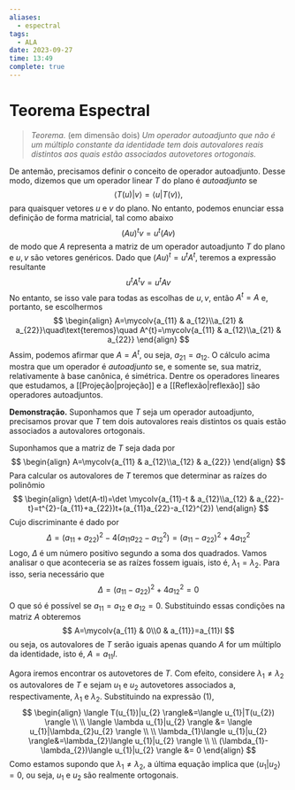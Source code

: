 ```yaml
---
aliases:
  - espectral
tags:
  - ALA
date: 2023-09-27
time: 13:49
complete: true
---
```

$\newcommand\mycolv[1]{\begin{bmatrix}#1\end{bmatrix}}$
# Teorema Espectral

> $\textit{Teorema.}$ (em dimensão dois) *Um operador autoadjunto que não é um múltiplo constante da identidade tem dois autovalores reais distintos aos quais estão associados autovetores ortogonais.*

De antemão, precisamos definir o conceito de operador autoadjunto. Desse modo, dizemos que um operador linear $T$ do plano é $\textit{autoadjunto}$ se
$$
\langle T(u)|v \rangle=\langle u|T(v) \rangle,\tag{1}
$$
para quaisquer vetores $u$ e $v$ do plano. No entanto, podemos enunciar essa definição de forma matricial, tal como abaixo
$$
(Au)^{t}v=u^{t}(Av)
$$
de modo que $A$ representa a matriz de um operador autoadjunto $T$ do plano e $u,v$ são vetores genéricos. Dado que $(Au)^{t}=u^{t}A^{t}$, teremos a expressão resultante
$$
u^{t}A^{t}v=u^{t}Av
$$
No entanto, se isso vale para todas as escolhas de $u,v$, então $A^{t}=A$ e, portanto, se escolhermos
$$
\begin{align}
A=\mycolv{a_{11} & a_{12}\\a_{21} & a_{22}}\quad\text{teremos}\quad   A^{t}=\mycolv{a_{11} & a_{12}\\a_{21} & a_{22}} 
\end{align}
$$
Assim, podemos afirmar que $A=A^{t}$, ou seja, $a_{21}=a_{12}$. O cálculo acima mostra que um operador é $\textit{autoadjunto}$ se, e somente se, sua matriz, relativamente à base canônica, é simétrica. Dentre os operadores lineares que estudamos, a [[Projeção|projeção]] e a [[Reflexão|reflexão]] são operadores autoadjuntos.

$\textbf{Demonstração.}$ Suponhamos que $T$ seja um operador autoadjunto, precisamos provar que $T$ tem dois autovalores reais distintos os quais estão associados a autovalores ortogonais.

Suponhamos que a matriz de $T$ seja dada por
$$
\begin{align}
A=\mycolv{a_{11} & a_{12}\\a_{12} & a_{22}}
\end{align}
$$
Para calcular os autovalores de $T$ teremos que determinar as raízes do polinômio
$$
\begin{align}
\det(A-tI)=\det \mycolv{a_{11}-t & a_{12}\\a_{12} & a_{22}-t}=t^{2}-(a_{11}+a_{22})t+(a_{11}a_{22}-a_{12}^{2})
\end{align}
$$
Cujo discriminante é dado por
$$
\Delta=(a_{11}+a_{22})^{2}-4(a_{11}a_{22}-a_{12}^{2})=(a_{11}-a_{22})^{2}+4a_{12}^{2}
$$
Logo, $\Delta$ é um número positivo segundo a soma dos quadrados. Vamos analisar o que aconteceria se as raízes fossem iguais, isto é, $\lambda_{1}=\lambda_{2}$. Para isso, seria necessário que
$$
\Delta=(a_{11}-a_{22})^{2}+4a_{12}^{2}=0
$$
O que só é possível se $a_{11}=a_{12}$ e $a_{12}=0$. Substituindo essas condições na matriz $A$ obteremos
$$
A=\mycolv{a_{11} & 0\\0 & a_{11}}=a_{11}I
$$
ou seja, os autovalores de $T$ serão iguais apenas quando $A$ for um múltiplo da identidade, isto é, $A=a_{11}I$.

Agora iremos encontrar os autovetores de $T$. Com efeito, considere $\lambda_{1}\neq \lambda_{2}$ os autovalores de $T$ e sejam $u_{1}$ e $u_{2}$ autovetores associados a, respectivamente, $\lambda_{1}$ e $\lambda_{2}$. Substituindo na expressão $(1)$,
$$
\begin{align}
\langle T(u_{1})|u_{2} \rangle&=\langle u_{1}|T(u_{2}) \rangle \\ \\
\langle \lambda u_{1}|u_{2} \rangle &= \langle u_{1}|\lambda_{2}u_{2} \rangle \\ \\
\lambda_{1}\langle u_{1}|u_{2} \rangle&=\lambda_{2}\langle u_{1}|u_{2} \rangle  \\ \\
(\lambda_{1}-\lambda_{2})\langle u_{1}|u_{2} \rangle &= 0   
\end{align}
$$
Como estamos supondo que $\lambda_{1}\neq \lambda_{2}$, a última equação implica que $\langle u_{1}|u_{2} \rangle=0$, ou seja, $u_{1}$ e $u_{2}$ são realmente ortogonais.